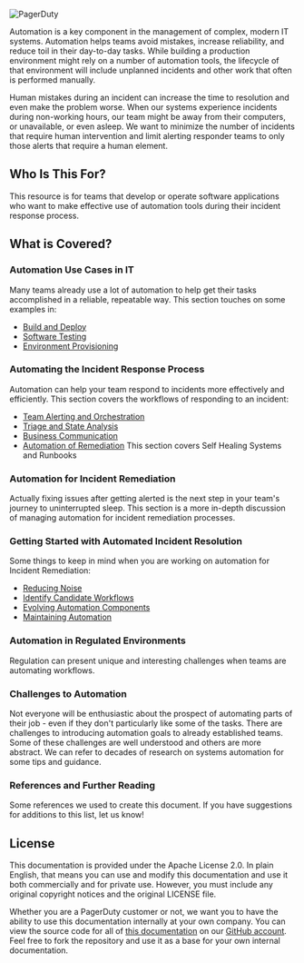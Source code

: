 
![PagerDuty](../assets/img/headers/AR_Home.png)

Automation is a key component in the management of complex, modern IT systems. Automation helps teams avoid mistakes, increase reliability, and reduce toil in their day-to-day tasks. While building a production environment might rely on a number of automation tools, the lifecycle of that environment will include unplanned incidents and other work that often is performed manually.

Human mistakes during an incident can increase the time to resolution and even make the problem worse. When our systems experience incidents during non-working hours, our team might be away from their computers, or unavailable, or even asleep.  We want to minimize the number of incidents that require human intervention and limit alerting responder teams to only those alerts that require a human element.

## Who Is This For?
This resource is for teams that develop or operate software applications who want to make effective use of automation tools during their incident response process.

## What is Covered?


### Automation Use Cases in IT
Many teams already use a lot of automation to help get their tasks accomplished in a reliable, repeatable way. This section touches on some examples in:

- [Build and Deploy](use_cases.md#build-and-deploy)
- [Software Testing](use_cases.md#software-testing)
- [Environment Provisioning](use_cases.md#environment-provisioning)

### Automating the Incident Response Process
Automation can help your team respond to incidents more effectively and efficiently. This section covers the workflows of responding to an incident:

* [Team Alerting and Orchestration](ir_workflows#team-alerting-and-orchestration)
* [Triage and State Analysis](ir_workflows#triage-and-state-analysis)
* [Business Communication](ir_workflows#business-communication)
* [Automation of Remediation](ir_workflows#automation-of-remediation) This section covers Self Healing Systems and Runbooks

### Automation for Incident Remediation
Actually fixing issues after getting alerted is the next step in your team's journey to uninterrupted sleep. This section is a more in-depth discussion of managing automation for incident remediation processes.

### Getting Started with Automated Incident Resolution
Some things to keep in mind when you are working on automation for Incident Remediation:

* [Reducing Noise](getting_started.md#reducing-noise)
* [Identify Candidate Workflows](getting_started.md#identify-candidate-workflows)
* [Evolving Automation Components](getting_started.md#evolving-automation-components)
* [Maintaining Automation](getting_started.md#maintaining-automation)

### Automation in Regulated Environments
Regulation can present unique and interesting challenges when teams are automating workflows.

### Challenges to Automation
Not everyone will be enthusiastic about the prospect of automating parts of their job - even if they don't particularly like some of the tasks. There are challenges to introducing automation goals to already established teams. Some of these challenges are well understood and others are more abstract. We can refer to decades of research on systems automation for some tips and guidance.


### References and Further Reading
Some references we used to create this document. If you have suggestions for additions to this list, let us know!

## License
This documentation is provided under the Apache License 2.0. In plain English, that means you can use and modify this documentation and use it both commercially and for private use. However, you must include any original copyright notices and the original LICENSE file.

Whether you are a PagerDuty customer or not, we want you to have the ability to use this documentation internally at your own company. You can view the source code for all of [this documentation](https://github.com/PagerDuty/automated-remediation-docs) on our [GitHub account](https://github.com/PagerDuty). Feel free to fork the repository and use it as a base for your own internal documentation.
